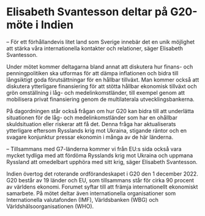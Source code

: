 # Elisabeth Svantesson deltar på G20-möte i Indien

– För ett förhållandevis litet land som Sverige innebär det en unik möjlighet att stärka våra internationella kontakter och relationer, säger Elisabeth Svantesson.

Under mötet kommer deltagarna bland annat att diskutera hur finans- och penningpolitiken ska utformas för att dämpa inflationen och bidra till långsiktigt goda förutsättningar för en hållbar tillväxt. Man kommer också att diskutera ytterligare finansiering för att stötta hållbar ekonomisk tillväxt och grön omställning i låg- och medelinkomstländer, till exempel genom att mobilisera privat finansiering genom de multilaterala utvecklingsbankerna.

På dagordningen står också frågan om hur G20 kan bidra till att underlätta situationen för de låg- och medelinkomstländer som har en ohållbar skuldsituation eller riskerar att få det. Denna fråga har aktualiserats ytterligare eftersom Rysslands krig mot Ukraina, stigande räntor och en svagare konjunktur pressar ekonomin i många av de här länderna.

– Tillsammans med G7-länderna kommer vi från EU:s sida också vara mycket tydliga med att fördöma Rysslands krig mot Ukraina och uppmana Ryssland att omedelbart upphöra med sitt krig, säger Elisabeth Svantesson.

Indien övertog det roterande ordförandeskapet i G20 den 1 december 2022. G20 består av 19 länder och EU, som tillsammans står för cirka 90 procent av världens ekonomi. Forumet syftar till att främja internationellt ekonomiskt samarbete. På mötet deltar även internationella organisationer som Internationella valutafonden (IMF), Världsbanken (WBG) och Världshälsoorganisationen (WHO).
